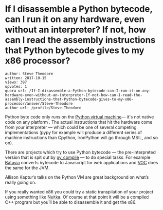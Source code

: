 # If I disassemble a Python bytecode, can I run it on any hardware, even without an interpreter? If not, how can I read the assembly instructions that Python bytecode gives to my x86 processor?

	author: Steve Theodore
	written: 2017-10-15
	views: 397
	upvotes: 1
	quora url: /If-I-disassemble-a-Python-bytecode-can-I-run-it-on-any-hardware-even-without-an-interpreter-If-not-how-can-I-read-the-assembly-instructions-that-Python-bytecode-gives-to-my-x86-processor/answer/Steve-Theodore
	author url: /profile/Steve-Theodore


Python byte code only runs on the [Python virtual machine](https://leanpub.com/insidethepythonvirtualmachine/read)— it's not native code on any platform . The actual instructions that hit the hardware come from your interpreter — which could be one of several competing implementations (pypy for example will produce a different series of machine instructions than Cpython, IronPython will go through MSIL, and so on).

There are projects which try to use Python bytecode — the pre-interpreted version that is spit out by [py_compile](https://docs.python.org/2/library/py_compile.html) — to do special tasks. For example [Batavia](https://pybee.org/project/projects/bridges/batavia/) converts bytecode to Javascript for web applications and [VOC](https://pybee.org/project/projects/bridges/voc/) does the same for the JVM.

Allison Kaptur’s talks on the Python VM are great background on what’s really going on.





If you really wanted x86 you could try a static transpilation of your project using something like [Nuitka](http://nuitka.net/). Of course at that point it will be a compiled C++ program but you’ll be able to disassemble it and get the x86.

